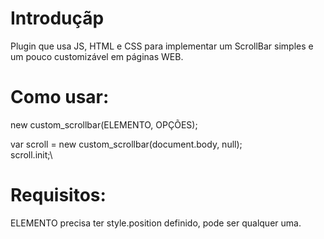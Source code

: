 # Introduçãp

Plugin que usa JS, HTML e CSS para implementar um ScrollBar simples e um pouco customizável em páginas WEB.

# Como usar:

new custom_scrollbar(ELEMENTO, OPÇÕES);

var scroll = new custom_scrollbar(document.body, null);\
scroll.init;\

# Requisitos:

ELEMENTO precisa ter style.position definido, pode ser qualquer uma.
